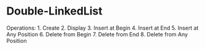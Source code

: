 # Double-LinkedList
Operations:
    1. Create
    2. Display
    3. Insert at Begin
    4. Insert at End
    5. Insert at Any Position
    6. Delete from Begin
    7. Delete from End
    8. Delete from Any Position
